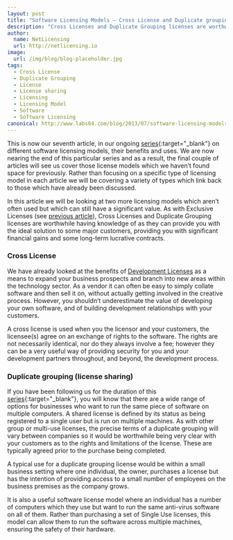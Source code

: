 ```yaml
---
layout: post
title: "Software Licensing Models – Cross License and Duplicate grouping"
description: "Cross Licenses and Duplicate Grouping licenses are worthwhile having knowledge of as they can provide you with the ideal solution to some major customers"
author:
  name: NetLicensing
  url: http://netlicensing.io
image:
  url: /img/blog/blog-placeholder.jpg
tags:
  - Cross License
  - Duplicate Grouping
  - License
  - License sharing
  - Licensing
  - Licensing Model
  - Software
  - Software Licensing
canonical: http://www.labs64.com/blog/2013/07/software-licensing-models-cross-license-and-duplicate-grouping/
---
```


This is now our seventh article, in our ongoing [series](https://www.google.com/search?q=site%3Anetlicensing.io%20Software%20Licensing%20Models "Software Licensing Models"){:target="_blank"} on different software licensing models, their benefits and uses. We are now nearing the end of this particular series and as a result, the final couple of articles will see us cover those license models which we haven’t found space for previously. Rather than focusing on a specific type of licensing model in each article we will be covering a variety of types which link back to those which have already been discussed.

In this article we will be looking at two more licensing models which aren’t often used but which can still have a significant value. As with Exclusive Licenses (see [previous article](/blog/2013/07/23/software-licensing-models-feature-and-exclusive-software-licenses/ "Software Licensing Models – Feature and Exclusive Software Licenses")), Cross Licenses and Duplicate Grouping licenses are worthwhile having knowledge of as they can provide you with the ideal solution to some major customers, providing you with significant financial gains and some long-term lucrative contracts.

### Cross License

We have already looked at the benefits of [Development Licenses](/blog/2013/06/25/software-licensing-models-beta-and-development/ "Software Licensing Models – Beta and Development") as a means to expand your business prospects and branch into new areas within the technology sector. As a vendor it can often be easy to simply collate software and then sell it on, without actually getting involved in the creative process. However, you shouldn’t underestimate the value of developing your own software, and of building development relationships with your customers.

A cross license is used when you the licensor and your customers, the licensee(s) agree on an exchange of rights to the software. The rights are not necessarily identical, nor do they always involve a fee; however they can be a very useful way of providing security for you and your development partners throughout, and beyond, the development process.

### Duplicate grouping (license sharing)

If you have been following us for the duration of this [series](https://www.google.com/search?q=site%3Anetlicensing.io%20Software%20Licensing%20Models "Software Licensing Models"){:target="_blank"}, you will know that there are a wide range of options for businesses who want to run the same piece of software on multiple computers. A shared license is defined by its status as being registered to a single user but is run on multiple machines. As with other group or multi-use licenses, the precise terms of a duplicate grouping will vary between companies so it would be worthwhile being very clear with your customers as to the rights and limitations of the license. These are typically agreed prior to the purchase being completed.

A typical use for a duplicate grouping license would be within a small business setting where one individual, the owner, purchases a license but has the intention of providing access to a small number of employees on the business premises as the company grows.

It is also a useful software license model where an individual has a number of computers which they use but want to run the same anti-virus software on all of them. Rather than purchasing a set of Single Use licenses, this model can allow them to run the software across multiple machines, ensuring the safety of their hardware.
